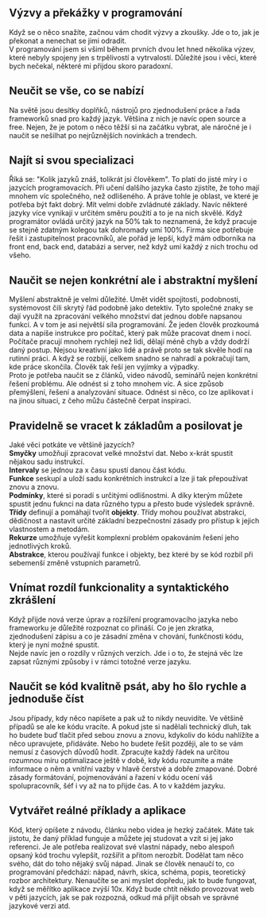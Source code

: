 ## Výzvy a překážky v programování

Když se o něco snažíte, začnou vám chodit výzvy a zkoušky. Jde o to, jak je překonat a nenechat se jimi odradit.
<br>
V programování jsem si všiml během prvních dvou let hned několika výzev, které nebyly spojeny jen s trpělivostí a vytrvalostí. Důležité jsou i věci, které bych nečekal, některé mi přijdou skoro paradoxní.
## Neučit se vše, co se nabízí
Na světě jsou desítky doplňků, nástrojů pro zjednodušení práce a řada frameworků snad pro každý jazyk. Většina z nich je navíc open source a free. Nejen, že je potom o něco těžší si na začátku vybrat, ale náročné je i naučit se nešilhat po nejrůznějších novinkách a trendech.
## Najít si svou specializaci
Říká se: "Kolik jazyků znáš, tolikrát jsi člověkem". To platí do jisté míry i o jazycích programovacích. Při učení dalšího jazyka často zjistíte, že toho mají mnohem víc společného, než odlišeného. A práve tohle je oblast, ve které je potřeba být fakt dobrý. Mít velmi dobře zvládnuté základy. Navíc některé jazyky více vynikají v určitém směru použití a to je na nich skvělé. Když programátor ovládá určitý jazyk na 50% tak to neznamená, že když pracuje se stejně zdatným kolegou tak dohromady umí 100%. Firma sice potřebuje řešit i zastupitelnost pracovníků, ale pořád je lepší, když mám odborníka na front end, back end, databázi a server, než když umí každý z nich trochu od všeho.
## Naučit se nejen konkrétní ale i abstraktní myšlení
Myšlení abstraktně je velmi důležité. Umět vidět spojitosti, podobnosti, systémovost čili skrytý řád podobně jako detektiv. Tyto společné znaky se dají využít na zpracování velkého množství dat jednou dobře napsanou funkcí. A v tom je asi největší síla programování. Že jeden člověk prozkoumá data a napíše instrukce pro počítač, který pak může pracovat dnem i nocí. Počítače pracují mnohem rychleji než lidi, dělají méně chyb a vždy dodrží daný postup. Nejsou kreativní jako lidé a právě proto se tak skvěle hodí na rutinní práci. A když se rozbijí, celkem snadno se nahradí a pokračují tam, kde práce skončila. Člověk tak řeší jen vyjímky a výpadky.
<br>
Proto je potřeba naučit se z článků, video návodů, seminářů nejen konkrétní řešení problému. Ale odnést si z toho mnohem víc. A sice způsob přemýšlení, řešení a analyzování situace. Odnést si něco, co lze aplikovat i na jinou situaci, z čeho můžu částečně čerpat inspiraci.
## Pravidelně se vracet k základům a posilovat je
Jaké věci potkáte ve většině jazycích?
<br>
**Smyčky** umožňují zpracovat velké množství dat. Nebo x-krát spustit nějakou sadu instrukcí.
<br>
**Intervaly** se jednou za x času spustí danou část kódu.
<br>
**Funkce** seskupí a uloží sadu konkrétních instrukcí a lze ji tak přepoužívat znovu a znovu.
<br>
**Podmínky**, které si poradí s určitými odlišnostmi. A díky kterým můžete spustit jednu fuknci na data různého typu a přesto bude výsledek správně.
<br>
**Třídy** definují a pomáhají tvořit **objekty**. Třídy mohou používat abstrakci, dědičnost a nastavit určité základní bezpečnostní zásady pro přístup k jejich vlastnostem a metodám.
<br>
**Rekurze** umožňuje vyřešit komplexní problém opakováním řešení jeho jednotlivých kroků.
<br>
**Abstrakce**, kterou používají funkce i objekty, bez které by se kód rozbil při sebemenší změně vstupních parametrů.
## Vnímat rozdíl funkcionality a syntaktického zkrášlení
Když přijde nová verze úprav a rozšíření programovacího jazyka nebo frameworku je důležité rozpoznat co přináší. Co je jen zkratka, zjednodušení zápisu a co je zásadní změna v chování, funkčnosti kódu, který je nyní možné spustit.
<br>
Nejde navíc jen o rozdíly v různých verzích. Jde i o to, že stejná věc lze zapsat různými způsoby i v rámci totožné verze jazyku.
## Naučit se kód kvalitně psát, aby ho šlo rychle a jednoduše číst
Jsou případy, kdy něco napíšete a pak už to nikdy neuvidíte. Ve většině případů se ale ke kódu vracíte. A pokud jste si nadělali technický dluh, tak ho budete buď tlačit před sebou znovu a znovu, kdykoliv do kódu nahlížíte a něco upravujete, přidáváte. Nebo ho budete řešit později, ale to se vám nemusí z časových důvodů hodit. Zpracujte každý řádek na určitou rozumnou míru optimalizace ještě v době, kdy kódu rozumíte a máte informace o něm a vnitřní vazby v hlavě čerstvé a dobře zmapované. Dobré zásady formátování, pojmenovávání a řazení v kódu ocení váš spolupracovník, šéf i vy až na to přijde čas. A to v každém jazyku.
## Vytvářet reálné příklady a aplikace
Kód, který opíšete z návodu, článku nebo videa je hezký začátek. Máte tak jistotu, že daný příklad funguje a můžete jej studovat a vzít si jej jako referenci. Je ale potřeba realizovat své vlastní nápady, nebo alespoň opsaný kód trochu vylepšit, rozšířit a přitom nerozbít. Dodělat tam něco svého, dát do toho nějaký svůj nápad. Jinak se člověk nenaučí to, co programování předchází: nápad, návrh, skica, schéma, popis, teoretický rozbor architektury. Nenaučíte se ani myslet dopředu, jak to bude fungovat, když se měřítko aplikace zvýší 10x. Když bude chtít někdo provozovat web v pěti jazycích, jak se pak rozpozná, odkud má přijít obsah ve správné jazykové verzi atd.
